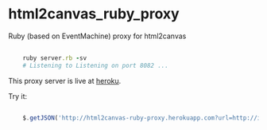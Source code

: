 html2canvas_ruby_proxy
======================

Ruby (based on EventMachine) proxy for html2canvas

``` ruby
    
    ruby server.rb -sv
    # Listening to Listening on port 8082 ...

```
This proxy server is live at [heroku](http://html2canvas-ruby-proxy.herokuapp.com).

Try it:

``` javascript

    $.getJSON('http://html2canvas-ruby-proxy.herokuapp.com?url=http://inbound.anchorstl.com/wp-content/uploads/2013/01/rubyonrails.png&callback=?', function(data){ window.open(data,'_blank') })

```
